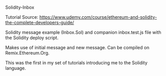 Solidity-Inbox

Tutorial Source: https://www.udemy.com/course/ethereum-and-solidity-the-complete-developers-guide/

Solidity message example (Inbox.Sol) and companion inbox.test.js file with the Solidity deploy script.

Makes use of initial message and new message. Can be compiled on Remix.Ethereum.Org.

This was the first in my set of tutorials introducing me to the Solidity language.
